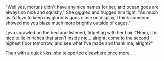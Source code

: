 "Well yes, mortals didn't have any nice names for her, and ocean gods are always so nice and squishy," She giggled and hugged him tight, "As much as I'd love to keep my glorious gods close on display, I think someone showed me you blaze much more brightly outside of cages."    

Lyva sprawled on the bed and listened, fidgeting with her hair. "Hmm, it is nice to lie in riches that aren't inside me... alright, come to the second highest floor tomorrow, and see what I've made and thank me, alright?"    

Then with a quick kiss, she teleported elsewhere once more.